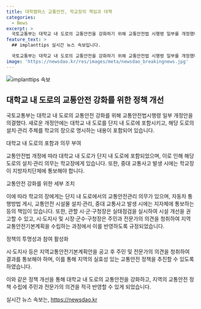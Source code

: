 ```yaml
---
title: 대학캠퍼스 교통안전, 학교장의 책임과 대책
categories:
  - News
excerpt: >
  국토교통부는 대학교 내 도로의 교통안전을 강화하기 위해 교통안전법 시행령 일부를 개정했다. 이에 따라 대학교 내 도로는 단지 내 도로에 포함되며, 학교장은 해당 도로의 설치 및 관리를 의무로 책임지고 중대 교통사고 발생 시 지방자치단체에 통보해야 한다. 또한, 학교 내 도로의 교통 안전관리 의무를 부과하고 시설 개선을 권고할 수 있는 조치가 마련되었다. 교통안전을 위해 해당 지역의 교통안전 정책을 추진하는 것으로 기대된다.
feature_text: >
  ## implanttips 실시간 뉴스 속보입니다.

  국토교통부는 대학교 내 도로의 교통안전을 강화하기 위해 교통안전법 시행령 일부를 개정했다. 이에 따라 대학교 내 도로는 단지 내 도로에 포함되며, 학교장은 해당 도로의 설치 및 관리를 의무로 책임지고 중대 교통사고 발생 시 지방자치단체에 통보해야 한다. 또한, 학교 내 도로의 교통 안전관리 의무를 부과하고 시설 개선을 권고할 수 있는 조치가 마련되었다. 교통안전을 위해 해당 지역의 교통안전 정책을 추진하는 것으로 기대된다.
image: 'https://newsdao.kr/res/images/meta/newsdao_breakingnews.jpg'
---
```


<p><img src="https://newsdao.kr/res/images/meta/newsdao_breakingnews.jpg" alt="implanttips 속보" /></p>

<h2 data-ke-size="size26">대학교 내 도로의 교통안전 강화를 위한 정책 개선</h2>

<p>국토교통부는 대학교 내 도로의 교통안전 강화를 위해 교통안전법시행령 일부 개정안을 의결했다. 새로운 개정안에는 대학교 내 도로를 단지 내 도로에 포함시키고, 해당 도로의 설치·관리 주체를 학교의 장으로 명시하는 내용이 포함되어 있습니다.</p>

<p data-ke-size="size16">대학교 내 도로의 포함과 의무 부여</p>

<p>교통안전법 개정에 따라 대학교 내 도로가 단지 내 도로에 포함되었으며, 이로 인해 해당 도로의 설치·관리 의무는 학교장에게 있습니다. 또한, 중대 교통사고 발생 시에는 학교장이 지방자치단체에 통보해야 합니다.</p>

<p data-ke-size="size16">교통안전 강화를 위한 세부 조치</p>

<p>이에 따라 학교의 장에게는 단지 내 도로에서의 교통안전관리 의무가 있으며, 자동차 통행방법 게시, 교통안전 시설물 설치·관리, 중대 교통사고 발생 시에는 지자체에 통보하는 등의 책임이 있습니다. 또한, 관할 시·군·구청장은 실태점검을 실시하여 시설 개선을 권고할 수 있고, 시·도지사 및 시장·군수·구청장은 주민과 전문가의 의견을 청취하여 지역교통안전기본계획을 수립하는 과정에서 이를 반영하도록 규정되었습니다.</p>

<p data-ke-size="size16">정책의 투명성과 참여 활성화</p>

<p>시·도지사 등은 지역교통안전기본계획안을 공고 후 주민 및 전문가의 의견을 청취하여 결과를 통보해야 하며, 이를 통해 지역의 실효성 있는 교통안전 정책을 추진할 수 있도록 하였습니다.</p>

<p>이와 같은 정책 개선을 통해 대학교 내 도로의 교통안전을 강화하고, 지역의 교통안전 정책 수립에 주민과 전문가의 의견을 적극 반영할 수 있게 되었습니다.</p>
실시간 뉴스 속보는, <a href="https://newsdao.kr" rel="dofollow">https://newsdao.kr</a>


